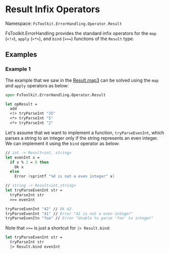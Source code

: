 # Result Infix Operators

Namespace: `FsToolkit.ErrorHandling.Operator.Result`

FsToolkit.ErrorHandling provides the standard infix operators for the `map` (`<!>`), `apply` (`<*>`), and `bind` (`>>=`) functions of the `Result` type.

## Examples

### Example 1

The example that we saw in the [Result.map3](../result/map3.md#example-1) can be solved using the `map` and `apply` operators as below:

```fsharp
open FsToolkit.ErrorHandling.Operator.Result

let opResult =
  add
  <!> tryParseInt "35"
  <*> tryParseInt "5"
  <*> tryParseInt "2"
```

Let's assume that we want to implement a function, `tryParseEvenInt`, which parses a string to an integer only if the string represents an even integer. We can implement it using the `bind` operator as below:

```fsharp
// int -> Result<int, string>
let evenInt x =
  if x % 2 = 0 then
    Ok x 
  else
    Error (sprintf "%d is not a even integer" x)

// string -> Result<int,string>
let tryParseEvenInt str =
  tryParseInt str
  >>= evenInt

tryParseEvenInt "42" // Ok 42
tryParseEvenInt "41" // Error "41 is not a even integer"
tryParseEvenItn "foo" // Error "Unable to parse 'foo' to integer"
```

Note that `>>=` is just a shortcut for `|> Result.bind`:

```fsharp
let tryParseEvenInt str =
  tryParseInt str
  |> Result.bind evenInt
```
